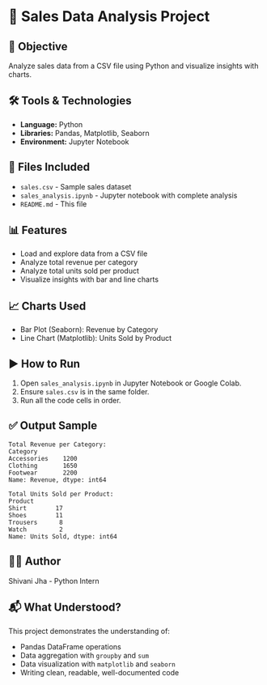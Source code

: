 # 🧮 Sales Data Analysis Project

## 📌 Objective
Analyze sales data from a CSV file using Python and visualize insights with charts.

## 🛠 Tools & Technologies
- **Language:** Python
- **Libraries:** Pandas, Matplotlib, Seaborn
- **Environment:** Jupyter Notebook

## 📂 Files Included
- `sales.csv` - Sample sales dataset
- `sales_analysis.ipynb` - Jupyter notebook with complete analysis
- `README.md` - This file

## 📊 Features
- Load and explore data from a CSV file
- Analyze total revenue per category
- Analyze total units sold per product
- Visualize insights with bar and line charts

## 📈 Charts Used
- Bar Plot (Seaborn): Revenue by Category
- Line Chart (Matplotlib): Units Sold by Product

## ▶️ How to Run
1. Open `sales_analysis.ipynb` in Jupyter Notebook or Google Colab.
2. Ensure `sales.csv` is in the same folder.
3. Run all the code cells in order.

## ✅ Output Sample
```
Total Revenue per Category:
Category
Accessories    1200
Clothing       1650
Footwear       2200
Name: Revenue, dtype: int64

Total Units Sold per Product:
Product
Shirt        17
Shoes        11
Trousers      8
Watch         2
Name: Units Sold, dtype: int64
```

## 🙋‍♀️ Author
Shivani Jha - Python Intern

## 📬 What Understood?
This project demonstrates the understanding of:
- Pandas DataFrame operations
- Data aggregation with `groupby` and `sum`
- Data visualization with `matplotlib` and `seaborn`
- Writing clean, readable, well-documented code
